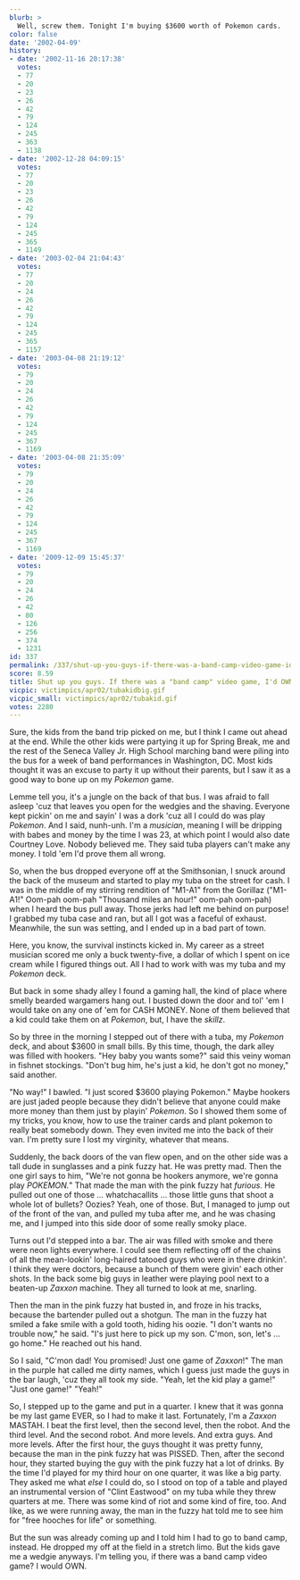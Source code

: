 ```yaml
---
blurb: >
  Well, screw them. Tonight I'm buying $3600 worth of Pokemon cards.
color: false
date: '2002-04-09'
history:
- date: '2002-11-16 20:17:38'
  votes:
  - 77
  - 20
  - 23
  - 26
  - 42
  - 79
  - 124
  - 245
  - 363
  - 1138
- date: '2002-12-28 04:09:15'
  votes:
  - 77
  - 20
  - 23
  - 26
  - 42
  - 79
  - 124
  - 245
  - 365
  - 1149
- date: '2003-02-04 21:04:43'
  votes:
  - 77
  - 20
  - 24
  - 26
  - 42
  - 79
  - 124
  - 245
  - 365
  - 1157
- date: '2003-04-08 21:19:12'
  votes:
  - 79
  - 20
  - 24
  - 26
  - 42
  - 79
  - 124
  - 245
  - 367
  - 1169
- date: '2003-04-08 21:35:09'
  votes:
  - 79
  - 20
  - 24
  - 26
  - 42
  - 79
  - 124
  - 245
  - 367
  - 1169
- date: '2009-12-09 15:45:37'
  votes:
  - 79
  - 20
  - 24
  - 26
  - 42
  - 80
  - 126
  - 256
  - 374
  - 1231
id: 337
permalink: /337/shut-up-you-guys-if-there-was-a-band-camp-video-game-id-own/
score: 8.59
title: Shut up you guys. If there was a "band camp" video game, I'd OWN.
vicpic: victimpics/apr02/tubakidbig.gif
vicpic_small: victimpics/apr02/tubakid.gif
votes: 2280
---
```


Sure, the kids from the band trip picked on me, but I think I came out
ahead at the end. While the other kids were partying it up for Spring
Break, me and the rest of the Seneca Valley Jr. High School marching
band were piling into the bus for a week of band performances in
Washington, DC. Most kids thought it was an excuse to party it up
without their parents, but I saw it as a good way to bone up on my
*Pokemon* game.

Lemme tell you, it's a jungle on the back of that bus. I was afraid to
fall asleep 'cuz that leaves you open for the wedgies and the shaving.
Everyone kept pickin' on me and sayin' I was a dork 'cuz all I could do
was play *Pokemon*. And I said, nunh-unh. I'm a *musician*, meaning I
will be dripping with babes and money by the time I was 23, at which
point I would also date Courtney Love. Nobody believed me. They said
tuba players can't make any money. I told 'em I'd prove them all wrong.

So, when the bus dropped everyone off at the Smithsonian, I snuck around
the back of the museum and started to play my tuba on the street for
cash. I was in the middle of my stirring rendition of "M1-A1" from the
Gorillaz ("M1-A1!" Oom-pah oom-pah "Thousand miles an hour!" oom-pah
oom-pah) when I heard the bus pull away. Those jerks had left me behind
on purpose! I grabbed my tuba case and ran, but all I got was a faceful
of exhaust. Meanwhile, the sun was setting, and I ended up in a bad part
of town.

Here, you know, the survival instincts kicked in. My career as a street
musician scored me only a buck twenty-five, a dollar of which I spent on
ice cream while I figured things out. All I had to work with was my tuba
and my *Pokemon* deck.

But back in some shady alley I found a gaming hall, the kind of place
where smelly bearded wargamers hang out. I busted down the door and tol'
'em I would take on any one of 'em for CASH MONEY. None of them believed
that a kid could take them on at *Pokemon*, but, I have the *skillz*.

So by three in the morning I stepped out of there with a tuba, my
*Pokemon* deck, and about $3600 in small bills. By this time, though,
the dark alley was filled with hookers. "Hey baby you wants some?" said
this veiny woman in fishnet stockings. "Don't bug him, he's just a kid,
he don't got no money," said another.

"No way!" I bawled. "I just scored $3600 playing Pokemon." Maybe hookers
are just jaded people because they didn't believe that anyone could make
more money than them just by playin' *Pokemon*. So I showed them some of
my tricks, you know, how to use the trainer cards and plant pokemon to
really beat somebody down. They even invited me into the back of their
van. I'm pretty sure I lost my virginity, whatever that means.

Suddenly, the back doors of the van flew open, and on the other side was
a tall dude in sunglasses and a pink fuzzy hat. He was pretty mad. Then
the one girl says to him, "We're not gonna be hookers anymore, we're
gonna play *POKEMON.*" That made the man with the pink fuzzy hat
*furious*. He pulled out one of those ... whatchacallits ... those
little guns that shoot a whole lot of bullets? Oozies? Yeah, one of
those. But, I managed to jump out of the front of the van, and pulled my
tuba after me, and he was chasing me, and I jumped into this side door
of some really smoky place.

Turns out I'd stepped into a bar. The air was filled with smoke and
there were neon lights everywhere. I could see them reflecting off of
the chains of all the mean-lookin' long-haired tatooed guys who were in
there drinkin'. I think they were doctors, because a bunch of them were
givin' each other shots. In the back some big guys in leather were
playing pool next to a beaten-up *Zaxxon* machine. They all turned to
look at me, snarling.

Then the man in the pink fuzzy hat busted in, and froze in his tracks,
because the bartender pulled out a shotgun. The man in the fuzzy hat
smiled a fake smile with a gold tooth, hiding his oozie. "I don't wants
no trouble now," he said. "I's just here to pick up my son. C'mon, son,
let's ... go home." He reached out his hand.

So I said, "C'mon dad! You promised! Just one game of *Zaxxon*!" The man
in the purple hat called me dirty names, which I guess just made the
guys in the bar laugh, 'cuz they all took my side. "Yeah, let the kid
play a game!" "Just one game!" "Yeah!"

So, I stepped up to the game and put in a quarter. I knew that it was
gonna be my last game EVER, so I had to make it last. Fortunately, I'm a
*Zaxxon* MASTAH. I beat the first level, then the second level, then the
robot. And the third level. And the second robot. And more levels. And
extra guys. And more levels. After the first hour, the guys thought it
was pretty funny, because the man in the pink fuzzy hat was PISSED.
Then, after the second hour, they started buying the guy with the pink
fuzzy hat a lot of drinks. By the time I'd played for my third hour on
one quarter, it was like a big party. They asked me what *else* I could
do, so I stood on top of a table and played an instrumental version of
"Clint Eastwood" on my tuba while they threw quarters at me. There was
some kind of riot and some kind of fire, too. And like, as we were
running away, the man in the fuzzy hat told me to see him for "free
hooches for life" or something.

But the sun was already coming up and I told him I had to go to band
camp, instead. He dropped my off at the field in a stretch limo. But the
kids gave me a wedgie anyways. I'm telling you, if there was a band camp
video game? I would OWN.